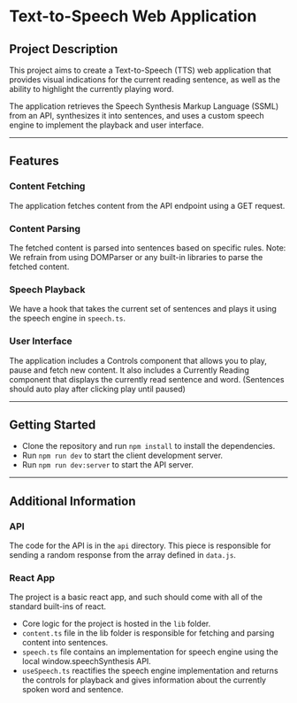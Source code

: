 # Text-to-Speech Web Application

## Project Description

This project aims to create a Text-to-Speech (TTS) web application that provides visual indications for the current reading sentence, as well as the ability to highlight the currently playing word.

The application retrieves the Speech Synthesis Markup Language (SSML) from an API, synthesizes it into sentences, and uses a custom speech engine to implement the playback and user interface.

---

## Features

### Content Fetching

The application fetches content from the API endpoint using a GET request.

### Content Parsing

The fetched content is parsed into sentences based on specific rules. Note: We refrain from using DOMParser or any built-in libraries to parse the fetched content.

### Speech Playback

We have a hook that takes the current set of sentences and plays it using the speech engine in `speech.ts`.

### User Interface

The application includes a Controls component that allows you to play, pause and fetch new content. It also includes a Currently Reading component that displays the currently read sentence and word. (Sentences should auto play after clicking play until paused)

---

## Getting Started

-   Clone the repository and run `npm install` to install the dependencies.
-   Run `npm run dev` to start the client development server.
-   Run `npm run dev:server` to start the API server.

---

## Additional Information

### API

The code for the API is in the `api` directory. This piece is responsible for sending a random response from the array defined in `data.js`.

### React App

The project is a basic react app, and such should come with all of the standard built-ins of react.

-   Core logic for the project is hosted in the `lib` folder.
-   `content.ts` file in the lib folder is responsible for fetching and parsing content into sentences.
-   `speech.ts` file contains an implementation for speech engine using the local window.speechSynthesis API.
-   `useSpeech.ts` reactifies the speech engine implementation and returns the controls for playback and gives information about the currently spoken word and sentence.

